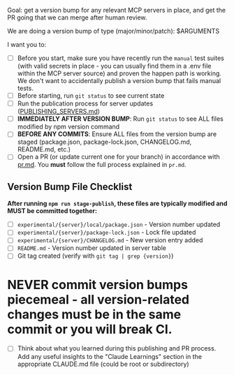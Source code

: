 Goal: get a version bump for any relevant MCP servers in place, and get the PR going that we can merge after human review.

We are doing a version bump of type (major/minor/patch): $ARGUMENTS

I want you to:

- [ ] Before you start, make sure you have recently run the `manual` test suites (with valid secrets in place - you can usually find them in a .env file within the MCP server source) and proven the happen path is working. We don't want to accidentally publish a version bump that fails manual tests.
- [ ] Before starting, run `git status` to see current state
- [ ] Run the publication process for server updates ([PUBLISHING_SERVERS.md](../../docs/PUBLISHING_SERVERS.md))
- [ ] **IMMEDIATELY AFTER VERSION BUMP**: Run `git status` to see ALL files modified by npm version command
- [ ] **BEFORE ANY COMMITS**: Ensure ALL files from the version bump are staged (package.json, package-lock.json, CHANGELOG.md, README.md, etc.)
- [ ] Open a PR (or update current one for your branch) in accordance with [pr.md](./pr.md). You **must** follow the full process explained in `pr.md`.

## Version Bump File Checklist

**After running `npm run stage-publish`, these files are typically modified and MUST be committed together:**

- [ ] `experimental/{server}/local/package.json` - Version number updated
- [ ] `experimental/{server}/package-lock.json` - Lock file updated
- [ ] `experimental/{server}/CHANGELOG.md` - New version entry added
- [ ] `README.md` - Version number updated in server table
- [ ] Git tag created (verify with `git tag | grep {version}`)

# **NEVER commit version bumps piecemeal - all version-related changes must be in the same commit or you will break CI.**

- [ ] Think about what you learned during this publishing and PR process. Add any useful insights to the "Claude Learnings" section in the appropriate CLAUDE.md file (could be root or subdirectory)
